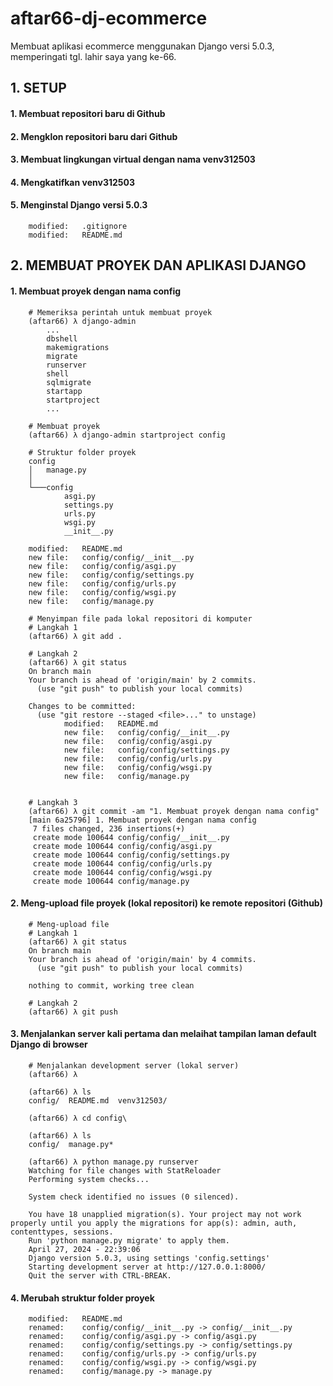 # aftar66-dj-ecommerce
Membuat aplikasi ecommerce menggunakan Django versi 5.0.3, memperingati tgl. lahir saya yang ke-66.


## 1. SETUP

#### 1. Membuat repositori baru di Github
#### 2. Mengklon repositori baru dari Github
#### 3. Membuat lingkungan virtual dengan nama venv312503
#### 4. Mengkatifkan venv312503
#### 5. Menginstal Django versi 5.0.3

        modified:   .gitignore
        modified:   README.md


## 2. MEMBUAT PROYEK DAN APLIKASI DJANGO


#### 1. Membuat proyek dengan nama config

        # Memeriksa perintah untuk membuat proyek
        (aftar66) λ django-admin
            ...
            dbshell
            makemigrations
            migrate
            runserver
            shell
            sqlmigrate
            startapp
            startproject
            ...

        # Membuat proyek
        (aftar66) λ django-admin startproject config

        # Struktur folder proyek
        config
        │   manage.py
        │
        └───config
                asgi.py
                settings.py
                urls.py
                wsgi.py
                __init__.py

        modified:   README.md
        new file:   config/config/__init__.py
        new file:   config/config/asgi.py
        new file:   config/config/settings.py
        new file:   config/config/urls.py
        new file:   config/config/wsgi.py
        new file:   config/manage.py

        # Menyimpan file pada lokal repositori di komputer
        # Langkah 1
        (aftar66) λ git add .

        # Langkah 2
        (aftar66) λ git status
        On branch main
        Your branch is ahead of 'origin/main' by 2 commits.
          (use "git push" to publish your local commits)

        Changes to be committed:
          (use "git restore --staged <file>..." to unstage)
                modified:   README.md
                new file:   config/config/__init__.py
                new file:   config/config/asgi.py
                new file:   config/config/settings.py
                new file:   config/config/urls.py
                new file:   config/config/wsgi.py
                new file:   config/manage.py


        # Langkah 3
        (aftar66) λ git commit -am "1. Membuat proyek dengan nama config"
        [main 6a25796] 1. Membuat proyek dengan nama config
         7 files changed, 236 insertions(+)
         create mode 100644 config/config/__init__.py
         create mode 100644 config/config/asgi.py
         create mode 100644 config/config/settings.py
         create mode 100644 config/config/urls.py
         create mode 100644 config/config/wsgi.py
         create mode 100644 config/manage.py


#### 2. Meng-upload file proyek (lokal repositori) ke remote repositori (Github)

        # Meng-upload file
        # Langkah 1
        (aftar66) λ git status
        On branch main
        Your branch is ahead of 'origin/main' by 4 commits.
          (use "git push" to publish your local commits)

        nothing to commit, working tree clean

        # Langkah 2
        (aftar66) λ git push


#### 3. Menjalankan server kali pertama dan melaihat tampilan laman default Django di browser

        # Menjalankan development server (lokal server)
        (aftar66) λ

        (aftar66) λ ls
        config/  README.md  venv312503/

        (aftar66) λ cd config\

        (aftar66) λ ls
        config/  manage.py*

        (aftar66) λ python manage.py runserver
        Watching for file changes with StatReloader
        Performing system checks...

        System check identified no issues (0 silenced).

        You have 18 unapplied migration(s). Your project may not work properly until you apply the migrations for app(s): admin, auth, contenttypes, sessions.
        Run 'python manage.py migrate' to apply them.
        April 27, 2024 - 22:39:06
        Django version 5.0.3, using settings 'config.settings'
        Starting development server at http://127.0.0.1:8000/
        Quit the server with CTRL-BREAK.


#### 4. Merubah struktur folder proyek

        modified:   README.md
        renamed:    config/config/__init__.py -> config/__init__.py
        renamed:    config/config/asgi.py -> config/asgi.py
        renamed:    config/config/settings.py -> config/settings.py
        renamed:    config/config/urls.py -> config/urls.py
        renamed:    config/config/wsgi.py -> config/wsgi.py
        renamed:    config/manage.py -> manage.py